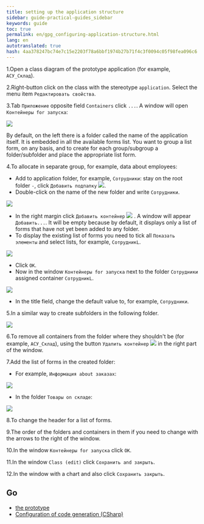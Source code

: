 ```yaml
--- 
title: setting up the application structure 
sidebar: guide-practical-guides_sidebar 
keywords: guide 
toc: true 
permalink: en/gpg_configuring-application-structure.html 
lang: en 
autotranslated: true 
hash: 4aa378247bc74e7c15e2203f78a6bbf1974b27b71f4c3f0094c05f98fea096c6 
--- 
```


1.Open a class diagram of the prototype application (for example, `АСУ_Склад`). 

2.Right-button click on the class with the stereotype `application`. Select the menu item `Редактировать свойства`. 

3.Tab `Приложение` opposite field `Containers` click `...`. A window will open `Контейнеры for запуска`: 

![](/images/pages/guides/flexberry-aspnet/containers-launching.png) 

By default, on the left there is a folder called the name of the application itself. It is embedded in all the available forms list. You want to group a list form, on any basis, and to create for each group/subgroup a folder/subfolder and place the appropriate list form. 

4.To allocate in separate group, for example, data about employees: 

* Add to application folder, for example, `Сотрудники`: stay on the root folder `-`, click `Добавить подпапку` ![](/images/pages/guides/flexberry-aspnet/subfolder.png). 
* Double-click on the name of the new folder and write `Сотрудники`. 

![](/images/pages/guides/flexberry-aspnet/employees.png) 

* In the right margin click `Добавить контейнер` ![](/images/pages/guides/flexberry-aspnet/add.png) . A window will appear `Добавить...`. It will be empty because by default, it displays only a list of forms that have not yet been added to any folder. 
* To display the existing list of forms you need to tick all `Показать элементы` and select lists, for example, `СотрудникL`. 

![](/images/pages/guides/flexberry-aspnet/employeer-l.png) 

* Click `ОК`. 
* Now in the window `Контейнеры for запуска` next to the folder `Сотрудники` assigned container `СотрудникL`. 

![](/images/pages/guides/flexberry-aspnet/employeer-l-container.jpg) 

* In the title field, change the default value to, for example, `Сотрудники`. 

5.In a similar way to create subfolders in the following folder. 

![](/images/pages/guides/flexberry-aspnet/other-folders.png) 

6.To remove all containers from the folder where they shouldn't be (for example, `АСУ_Склад`), using the button `Удалить контейнер` ![](/images/pages/guides/flexberry-aspnet/delete.png) in the right part of the window. 

7.Add the list of forms in the created folder: 

* For example, `Информация about заказах`: 

![](/images/pages/guides/flexberry-aspnet/orders.png) 

* In the folder `Товары on складе`: 

![](/images/pages/guides/flexberry-aspnet/goods.png) 

8.To change the header for a list of forms. 

9.The order of the folders and containers in them if you need to change with the arrows to the right of the window. 

10.In the window `Контейнеры for запуска` click `ОК`. 

11.In the window `Class (edit)` click `Сохранить and закрыть`. 

12.In the window with a chart and also click `Сохранить закрыть`. 

## Go 

* <i class="fa fa-arrow-left" aria-hidden="true"></i> [the prototype](gpg_prototype-creating.html) 
* [Configuration of code generation (CSharp)](gpg_configuring-generation.html) <i class="fa fa-arrow-right" aria-hidden="true"></i> 



